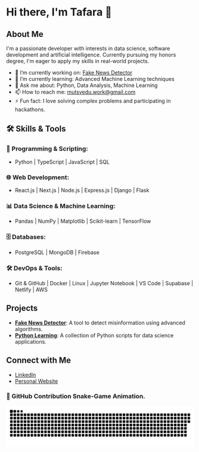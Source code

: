 # Hi there, I'm Tafara 👋

## About Me

I'm a passionate developer with interests in data science, software development and artificial intelligence. Currently pursuing my honors degree, I'm eager to apply my skills in real-world projects.

- 🔭 I’m currently working on: [Fake News Detector](https://github.com/Tafaraa/fake-news-detector)
- 🌱 I’m currently learning: Advanced Machine Learning techniques
- 💬 Ask me about: Python, Data Analysis, Machine Learning
- 📫 How to reach me: [mutsvedu.work@gmail.com](mailto:mutsvedu.work@gmail.com)
- ⚡ Fun fact: I love solving complex problems and participating in hackathons.

## 🛠 Skills & Tools

### 🔹 Programming & Scripting:
- Python | TypeScript | JavaScript | SQL

### 🌐 Web Development:
- React.js | Next.js | Node.js | Express.js | Django | Flask

### 📊 Data Science & Machine Learning:
- Pandas | NumPy | Matplotlib | Scikit-learn | TensorFlow

### 🗄 Databases:
- PostgreSQL | MongoDB | Firebase

### 🛠 DevOps & Tools:
- Git & GitHub | Docker | Linux | Jupyter Notebook | VS Code | Supabase | Netlify | AWS


## Projects

- **[Fake News Detector](https://github.com/Tafaraa/fake-news-detector)**: A tool to detect misinformation using advanced algorithms.
- **[Python Learning](https://github.com/Tafaraa/pythonlearning)**: A collection of Python scripts for data science applications.

## Connect with Me

- [LinkedIn](https://www.linkedin.com/in/tafara-mutsvedu-93825621b/)
- [Personal Website](https://mutsvedutafara.com)

### 🐍 GitHub Contribution Snake-Game Animation.

![Snake animation](https://github.com/Tafaraa/Tafaraa/blob/output/github-snake.svg)

